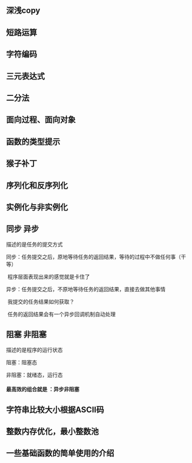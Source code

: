 ## 深浅copy

## 短路运算

## 字符编码

## 三元表达式

## 二分法

## 面向过程、面向对象

## 函数的类型提示

## 猴子补丁

## 序列化和反序列化

## 实例化与非实例化

## 同步 异步  

描述的是任务的提交方式

同步：任务提交之后，原地等待任务的返回结果，等待的过程中不做任何事（干等）

​			程序层面表现出来的感觉就是卡住了

异步：任务提交之后，不原地等待任务的返回结果，直接去做其他事情

​			我提交的任务结果如何获取？

​			任务的返回结果会有一个异步回调机制自动处理

##  阻塞 非阻塞

描述的是程序的运行状态

阻塞：阻塞态

非阻塞：就绪态，运行态

#### 最高效的组合就是 ：异步非阻塞

## 字符串比较大小根据ASCII码

## 整数内存优化，最小整数池

## 一些基础函数的简单使用的介绍